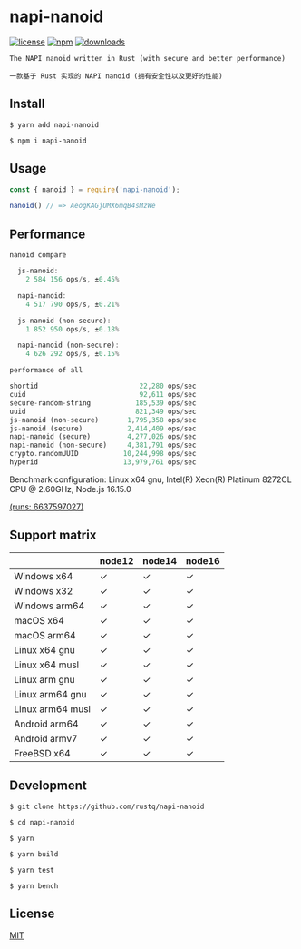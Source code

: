 # napi-nanoid


[![license](https://img.shields.io/npm/l/napi-nanoid?color=cyan)](https://revolunet.mit-license.org/) [![npm](https://img.shields.io/npm/v/napi-nanoid?color=orange)](https://www.npmjs.com/package/napi-nanoid) [![downloads](https://img.shields.io/npm/dm/napi-nanoid?color=purple)](https://www.npmjs.com/package/napi-nanoid)

`The NAPI nanoid written in Rust (with secure and better performance)`

`一款基于 Rust 实现的 NAPI nanoid (拥有安全性以及更好的性能)`

## Install

```shell
$ yarn add napi-nanoid
```

```shell
$ npm i napi-nanoid
```

## Usage

```js
const { nanoid } = require('napi-nanoid');

nanoid() // => AeogKAGjUMX6mqB4sMzWe
```

## Performance

`nanoid compare`

```rust
  js-nanoid:
    2 584 156 ops/s, ±0.45%

  napi-nanoid:
    4 517 790 ops/s, ±0.21%

  js-nanoid (non-secure):
    1 852 950 ops/s, ±0.18%

  napi-nanoid (non-secure):
    4 626 292 ops/s, ±0.15%
```

`performance of all`

```rust
shortid                         22,280 ops/sec
cuid                            92,611 ops/sec
secure-random-string           185,539 ops/sec
uuid                           821,349 ops/sec
js-nanoid (non-secure)       1,795,358 ops/sec
js-nanoid (secure)           2,414,409 ops/sec
napi-nanoid (secure)         4,277,026 ops/sec
napi-nanoid (non-secure)     4,381,791 ops/sec
crypto.randomUUID           10,244,998 ops/sec
hyperid                     13,979,761 ops/sec
```

Benchmark configuration: Linux x64 gnu, Intel(R) Xeon(R) Platinum 8272CL CPU @ 2.60GHz, Node.js 16.15.0

[(runs: 6637597027)](https://github.com/rustq/napi-nanoid/runs/6637597027)

## Support matrix

|                  | node12 | node14 | node16 |
| ---------------- | ------ | ------ | ------ |
| Windows x64      | ✓      | ✓      | ✓      |
| Windows x32      | ✓      | ✓      | ✓      |
| Windows arm64    | ✓      | ✓      | ✓      |
| macOS x64        | ✓      | ✓      | ✓      |
| macOS arm64      | ✓      | ✓      | ✓      |
| Linux x64 gnu    | ✓      | ✓      | ✓      |
| Linux x64 musl   | ✓      | ✓      | ✓      |
| Linux arm gnu    | ✓      | ✓      | ✓      |
| Linux arm64 gnu  | ✓      | ✓      | ✓      |
| Linux arm64 musl | ✓      | ✓      | ✓      |
| Android arm64    | ✓      | ✓      | ✓      |
| Android armv7    | ✓      | ✓      | ✓      |
| FreeBSD x64      | ✓      | ✓      | ✓      |

## Development

```shell
$ git clone https://github.com/rustq/napi-nanoid

$ cd napi-nanoid

$ yarn
```

```shell
$ yarn build

$ yarn test
```

```shell
$ yarn bench
```

## License

[MIT](https://opensource.org/licenses/MIT)
